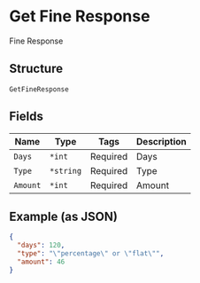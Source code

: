 
# Get Fine Response

Fine Response

## Structure

`GetFineResponse`

## Fields

| Name | Type | Tags | Description |
|  --- | --- | --- | --- |
| `Days` | `*int` | Required | Days |
| `Type` | `*string` | Required | Type |
| `Amount` | `*int` | Required | Amount |

## Example (as JSON)

```json
{
  "days": 120,
  "type": "\"percentage\" or \"flat\"",
  "amount": 46
}
```

